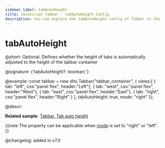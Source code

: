 ```yaml
---
sidebar_label: tabAutoHeight
title: JavaScript Tabbar - tabAutoHeight Config 
description: You can explore the tabAutoHeight config of Tabbar in the documentation of the DHTMLX JavaScript UI library. Browse developer guides and API reference, try out code examples and live demos, and download a free 30-day evaluation version of DHTMLX Suite 7.
---
```


# tabAutoHeight

@short: Optional. Defines whether the height of tabs is automatically adjusted to the height of the tabbar container

@signature: {'tabAutoHeight?: boolean;'}

@example:
const tabbar = new dhx.Tabbar("tabbar_container", {
    views:[
        { tab: "left", css:"panel flex", header:"Left"},
        { tab: "west", css:"panel flex", header:"West"},
        { tab: "east", css:"panel flex", header:"East"},
        { tab: "right", css:"panel flex", header:"Right" }
    ],
    tabAutoHeight: true,
    mode: "right"
});

@descr:

**Related sample**: [Tabbar. Tab auto height](https://snippet.dhtmlx.com/pqvycp1c)

{{note The property can be applicable when [mode](tabbar/api/tabbar_mode_config.md) is set to "right" or "left". }}

@changelog: added in v7.0

[comment]: # (@related: tabbar/configuring_tabbar.md#autosize-for-tabs)
